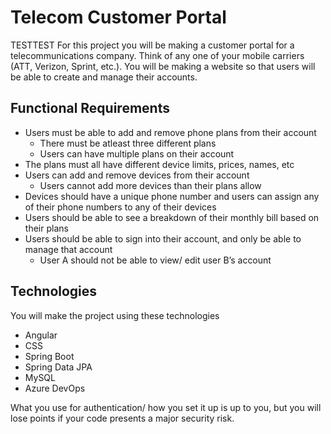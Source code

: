 # Telecom Customer Portal

TESTTEST
For this project you will be making a customer portal for a telecommunications company. Think of any one of your mobile carriers (ATT, Verizon, Sprint, etc.). You will be making a website so that users will be able to create and manage their accounts.

## Functional Requirements

- Users must be able to add and remove phone plans from their account
  - There must be atleast three different plans
  - Users can have multiple plans on their account
- The plans must all have different device limits, prices, names, etc
- Users can add and remove devices from their account
  - Users cannot add more devices than their plans allow
- Devices should have a unique phone number and users can assign any of their phone numbers to any of their devices
- Users should be able to see a breakdown of their monthly bill based on their plans
- Users should be able to sign into their account, and only be able to manage that account
  - User A should not be able to view/ edit user B’s account

## Technologies

You will make the project using these technologies

- Angular
- CSS
- Spring Boot
- Spring Data JPA
- MySQL
- Azure DevOps

What you use for authentication/ how you set it up is up to you, but you will lose points if your code presents a major security risk.
